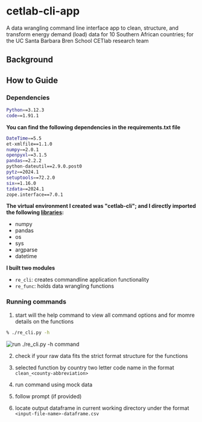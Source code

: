 # cetlab-cli-app

A data wrangling command line interface app to clean, structure, and transform energy demand (load) data for 10 Southern African countries; for the UC Santa Barbara Bren School CETlab research team

## Background

## How to Guide

### Dependencies

```bash
Python==3.12.3
code==1.91.1
```

**You can find the following dependencies in the requirements.txt file**

```bash
DateTime==5.5
et-xmlfile==1.1.0
numpy==2.0.1
openpyxl==3.1.5
pandas==2.2.2
python-dateutil==2.9.0.post0
pytz==2024.1
setuptools==72.2.0
six==1.16.0
tzdata==2024.1
zope.interface==7.0.1
```

**The virtual environment I created was "cetlab-cli"; and I directly imported the following <u>libraries</u>:**

- numpy
- pandas
- os
- sys
- argparse
- datetime

**I built two modules**

- `re_cli`: creates commandline application functionality
- `re_func`: holds data wrangling functions

### Running commands

1. start will the help command to view all command options and for momre details on the functions

```bash
% ./re_cli.py -h
```

![run ./re_cli.py -h command](https://github.com/TianaCurry/cetlab-cli-app/blob/b0dfea656f0face8422ce55f919bb12e49f33dc1/images/Screenshot%202024-08-13%20at%209.58.16%E2%80%AFPM.png)


2. check if your raw data fits the strict format structure for the functions

3. selected function by country two letter code name in the format `clean_<county-abbreviation>`
4. run command using mock data
5. follow prompt (if provided)
6. locate output dataframe in current working directory under the format `<input-file-name>-dataframe.csv`